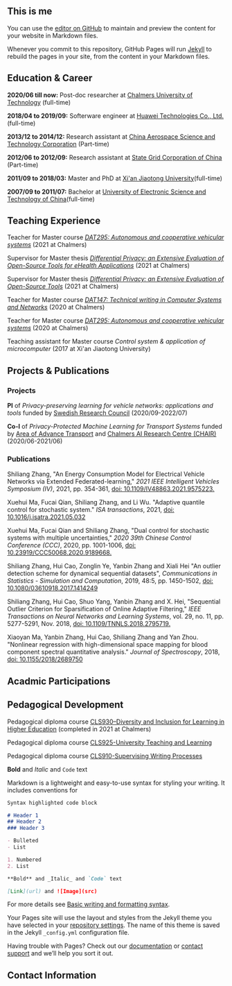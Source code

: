 ## This is me

You can use the [editor on GitHub](https://github.com/slzhang-git/shiliang.github.io/edit/gh-pages/index.md) to maintain and preview the content for your website in Markdown files.

Whenever you commit to this repository, GitHub Pages will run [Jekyll](https://jekyllrb.com/) to rebuild the pages in your site, from the content in your Markdown files.

## **Education & Career**

**2020/06 till now:** Post-doc researcher at [Chalmers University of Technology](https://www.chalmers.se/en/Pages/default.aspx) (full-time) 

**2018/04 to 2019/09:** Softerware engineer at [Huawei Technologies Co., Ltd.](https://www.huawei.com/en/) (full-time) 

**2013/12 to 2014/12:** Research assistant at [China Aerospace Science and Technology Corporation](http://english.spacechina.com) (Part-time)

**2012/06 to 2012/09:** Research assistant at [State Grid Corporation of China](http://www.sgcc.com.cn/html/sgcc_main_en/index.shtml) (Part-time)

**2011/09 to 2018/03:** Master and PhD at [Xi'an Jiaotong University](http://en.xjtu.edu.cn/)(full-time) 

**2007/09 to 2011/07:** Bachelor at [University of Electronic Science and Technology of China](https://en.uestc.edu.cn/)(full-time) 

## **Teaching Experience**

Teacher for Master course [_DAT295: Autonomous and cooperative vehicular systems_](https://chalmers.instructure.com/courses/11041/assignments/syllabus) (2021 at Chalmers)

Supervisor for Master thesis [_Differential Privacy: an Extensive Evaluation of Open-Source Tools for eHealth Applications_](https://masterthesis.cms.chalmers.se/content/differential-privacy-extensive-evaluation-open-source-tools-ehealth-applications) (2021 at Chalmers)

Supervisor for Master thesis [_Differential Privacy: an Extensive Evaluation of Open-Source Tools_](https://masterthesis.cms.chalmers.se/content/differential-privacy-extensive-evaluation-open-source-tools-httpschalmerszoomusj67483532068) (2021 at Chalmers)

Teacher for Master course [_DAT147: Technical writing in Computer Systems and Networks_](https://chalmers.instructure.com/courses/10296/assignments/syllabus) (2020 at Chalmers)

Teacher for Master course [_DAT295: Autonomous and cooperative vehicular systems_](https://chalmers.instructure.com/courses/11041/assignments/syllabus) (2020 at Chalmers)

Teaching assistant for Master course _Control system & application of microcomputer_ (2017 at Xi'an Jiaotong University)

## **Projects & Publications**

### Projects

**PI** of _Privacy-preserving learning for vehicle networks: applications and tools_ funded by [Swedish Research Council](https://www.vr.se/english.html) (2020/09-2022/07)

**Co-I** of _Privacy-Protected Machine Learning for Transport Systems_ funded by [Area of Advance Transport](http://www.chalmers.se/en/areas-of-advance/Transport/Pages/Read-more.aspx) and [Chalmers AI Research Centre (CHAIR)](https://www.chalmers.se/en/centres/chair/Pages/default.aspx) (2020/06-2021/06)

### Publications

Shiliang Zhang, "An Energy Consumption Model for Electrical Vehicle Networks via Extended Federated-learning," _2021 IEEE Intelligent Vehicles Symposium (IV)_, 2021, pp. 354-361, [doi: 10.1109/IV48863.2021.9575223.](https://ieeexplore.ieee.org/document/9575223)

Xuehui Ma, Fucai Qian, Shiliang Zhang, and Li Wu. "Adaptive quantile control for stochastic system." _ISA transactions_, 2021, [doi: 10.1016/j.isatra.2021.05.032](https://www.sciencedirect.com/science/article/abs/pii/S0019057821002950?via%3Dihub)

Xuehui Ma, Fucai Qian and Shiliang Zhang, "Dual control for stochastic systems with multiple uncertainties," _2020 39th Chinese Control Conference (CCC)_, 2020, pp. 1001-1006, [doi: 10.23919/CCC50068.2020.9189668.](https://ieeexplore.ieee.org/abstract/document/9189668)

Shiliang Zhang, Hui Cao, Zonglin Ye, Yanbin Zhang and Xiali Hei "An outlier detection scheme for dynamical sequential datasets", _Communications in Statistics - Simulation and Computation_, 2019, 48:5, pp. 1450-1502, [doi: 10.1080/03610918.2017.1414249](https://www.tandfonline.com/doi/full/10.1080/03610918.2017.1414249)

Shiliang Zhang, Hui Cao, Shuo Yang, Yanbin Zhang and X. Hei, "Sequential Outlier Criterion for Sparsification of Online Adaptive Filtering," _IEEE Transactions on Neural Networks and Learning Systems_, vol. 29, no. 11, pp. 5277-5291, Nov. 2018, [doi: 10.1109/TNNLS.2018.2795719.](https://ieeexplore.ieee.org/abstract/document/8291826)

Xiaoyan Ma, Yanbin Zhang, Hui Cao, Shiliang Zhang and Yan Zhou. "Nonlinear regression with high-dimensional space mapping for blood component spectral quantitative analysis." _Journal of Spectroscopy_, 2018, [doi: 10.1155/2018/2689750](https://www.hindawi.com/journals/jspec/2018/2689750/)



## **Acadmic Participations**

## **Pedagogical Development**

Pedagogical diploma course [CLS930–Diversity and Inclusion for Learning in Higher Education](https://chalmersuniversity.app.box.com/s/r8fw8ve1f2y2n3zc2mddr3kr8v37sg4i) (completed in 2021 at Chalmers)

Pedagogical diploma course [CLS925-University Teaching and Learning](https://chalmersuniversity.app.box.com/s/4suyobb5adcd022jmnkchfpfbh4t19ra) 

Pedagogical diploma course [CLS910-Supervising Writing Processes](https://chalmersuniversity.app.box.com/s/tbpcugrl16fpktt93p8n25shkhxixuwh) 

**Bold** and _Italic_ and `Code` text

Markdown is a lightweight and easy-to-use syntax for styling your writing. It includes conventions for

```markdown
Syntax highlighted code block

# Header 1
## Header 2
### Header 3

- Bulleted
- List

1. Numbered
2. List

**Bold** and _Italic_ and `Code` text

[Link](url) and ![Image](src)
```

For more details see [Basic writing and formatting syntax](https://docs.github.com/en/github/writing-on-github/getting-started-with-writing-and-formatting-on-github/basic-writing-and-formatting-syntax).

Your Pages site will use the layout and styles from the Jekyll theme you have selected in your [repository settings](https://github.com/slzhang-git/shiliang.github.io/settings/pages). The name of this theme is saved in the Jekyll `_config.yml` configuration file.

Having trouble with Pages? Check out our [documentation](https://docs.github.com/categories/github-pages-basics/) or [contact support](https://support.github.com/contact) and we’ll help you sort it out.

## Contact Information
